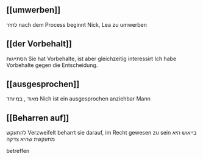 ## [[umwerben]]
לחזר
nach dem Process beginnt Nick, Lea zu umwerben

## [[der Vorbehalt]]
הסתייגות
Sie hat Vorbehalte, ist aber gleichzeitig interessirt
Ich habe Vorbehalte gegen die Entscheidung.

## [[ausgesprochen]]
מאוד , במיוחד
Nich ist ein ausgesprochen anziehbar Mann

## [[Beharren auf]]
להתעקש
Verzweifelt beharrt sie darauf, im Recht gewesen zu sein
בייאוש היא מתעקשת שהיא צדקה

betreffen


